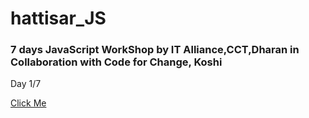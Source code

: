 # hattisar_JS

### 7 days JavaScript WorkShop by IT Alliance,CCT,Dharan in Collaboration with Code for Change, Koshi

Day 1/7

[Click Me](https://prashantstha308.github.io/hattisar_JS/)
